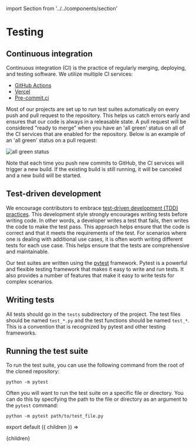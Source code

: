 import Section from '../../components/section'

# Testing

## Continuous integration

Continuous integration (CI) is the practice of regularly merging, deploying, and testing software. We utilize multiple CI services:

- [GitHub Actions](https://github.com/features/actions)
- [Vercel](https://vercel.com)
- [Pre-commit.ci](https://pre-commit.ci/)

Most of our projects are set up to run test suites automatically on every push and pull request to the repository. This helps us catch errors early and ensures that our code is always in a releasable state. A pull request will be considered "ready to merge" when you have an 'all green' status on all of the CI services that are enabled for the repository. Below is an example of an 'all green' status on a pull request:

![all green status](/all-green-build.png)

Note that each time you push new commits to GitHub, the CI services will trigger a new build. If the existing build is still running, it will be canceled and a new build will be started.

## Test-driven development

We encourage contributors to embrace [test-driven development (TDD) practices](https://en.wikipedia.org/wiki/Test-driven_development). This development style strongly encourages writing tests before writing code. In other words, a developer writes a test that fails, then writes the code to make the test pass. This approach helps ensure that the code is correct and that it meets the requirements of the test. For scenarios where one is dealing with additional use cases, it is often worth writing different tests for each use case. This helps ensure that the tests are comprehensive and maintainable.

Our test suites are written using the [pytest](https://docs.pytest.org/en/stable/) framework. Pytest is a powerful and flexible testing framework that makes it easy to write and run tests. It also provides a number of features that make it easy to write tests for complex scenarios.

## Writing tests

All tests should go in the `tests` subdirectory of the project. The test files should be named `test_*.py` and the test functions should be named `test_*`. This is a convention that is recognized by pytest and other testing frameworks.

## Running the test suite

To run the test suite, you can use the following command from the root of the cloned repository:

```
python -m pytest
```

Often you will want to run the test suite on a specific file or directory. You can do this by specifying the path to the file or directory as an argument to the `pytest` command:

```
python -m pytest path/to/test_file.py
```

export default ({ children }) => <Section name='testing'>{children}</Section>
